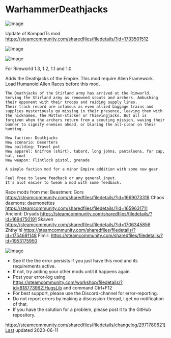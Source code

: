 # WarhammerDeathjacks

![Image](https://i.imgur.com/buuPQel.png)

Update of KompadTs mod https://steamcommunity.com/sharedfiles/filedetails/?id=1733501512

![Image](https://i.imgur.com/pufA0kM.png)

	
![Image](https://i.imgur.com/Z4GOv8H.png)

For Rimworld 1.3, 1.2, 1.1 and 1.0
 
   Adds the Deathjacks of the Empire.
    This mod require Alien Framework.
    Load Humanoid Alien Races before this mod.

    The Deathjacks of the Stirland army has arrived at the Rimworld.
    Serving the Stirland army as renowned scouts and archers. Ambushing their opponent with their troops and raiding supply lines.
    Their track record are infamous as even allied baggage trains and supplies mysteriously go missing in their presence, leaving them with the nicknames, the Mutton-sticker or Thievingjacks. But all is forgiven when the archers return from a scouting mission, waving their banner to signify enemies ahead, or blaring the all-clear on their hunting.

    New faction: Deathjacks
    New scenario: Deserters
    New building: Travel pot
    New apparel: Unifrom (shirt), tabard, long johns, pantaloons, fur cap, hat, coat
    New weapon: Flintlock pistol, grenade

    A simple faction mod for a minor Empire addition with some new gear.

    Feel free to leave feedback or any general input.
    It's alot easier to tweak a mod with some feedback.

Race mods from me:
Beastmen: Gors
https://steamcommunity.com/sharedfiles/filedetails/?id=1669073318
Chaos daemons: daemonettes
https://steamcommunity.com/sharedfiles/filedetails/?id=1659631711
Ancient: Dryads
https://steamcommunity.com/sharedfiles/filedetails/?id=1694750191
Skaven
https://steamcommunity.com/sharedfiles/filedetails/?id=1706345856
Zhthy'hl
https://steamcommunity.com/sharedfiles/filedetails/?id=1754691148
Fimir:
https://steamcommunity.com/sharedfiles/filedetails/?id=1953175950

![Image](https://i.imgur.com/PwoNOj4.png)



-  See if the the error persists if you just have this mod and its requirements active.
-  If not, try adding your other mods until it happens again.
-  Post your error-log using https://steamcommunity.com/workshop/filedetails/?id=818773962]HugsLib and command Ctrl+F12
-  For best support, please use the Discord-channel for error-reporting.
-  Do not report errors by making a discussion-thread, I get no notification of that.
-  If you have the solution for a problem, please post it to the GitHub repository.


https://steamcommunity.com/sharedfiles/filedetails/changelog/2971780621]Last updated 2023-06-11
